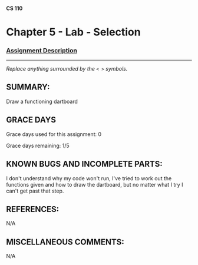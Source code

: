 #### CS 110
# Chapter 5 - Lab - Selection

### [Assignment Description](https://docs.google.com/document/d/1QfPsRfo1kZoQw4p0DhjxZskNfE0eLAV6Z6SgPSleDM4/edit?usp=sharing)

***

_Replace anything surrounded by the `< >` symbols._

## SUMMARY:
Draw a functioning dartboard

## GRACE DAYS
Grace days used for this assignment: 0

Grace days remaining: 1/5

## KNOWN BUGS AND INCOMPLETE PARTS:
 I don't understand why my code won't run, I've tried to work out the functions given and how to draw the dartboard, but no matter what I try I can't get past that step. 
## REFERENCES:
 N/A

## MISCELLANEOUS COMMENTS:
 N/A
